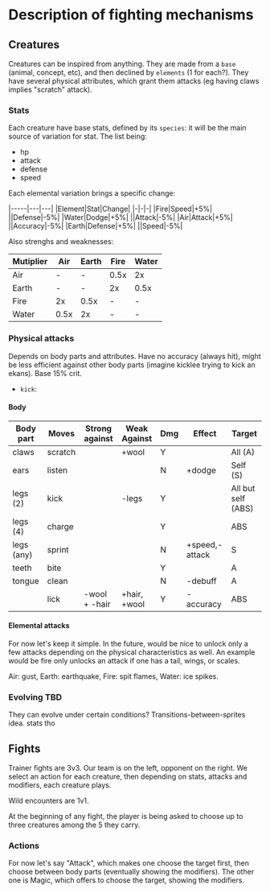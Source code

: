 # Description of fighting mechanisms

## Creatures

Creatures can be inspired from anything. They are made from a `base` (animal, concept, etc), and then declined by `elements` (1 for each?). They have several physical attributes, which grant them attacks (eg having claws implies "scratch" attack).

### Stats

Each creature have base stats, defined by its `species`: it will be the main source of variation for stat. The list being:

- hp
- attack
- defense
- speed

Each elemental variation brings a specific change:

|-----|---|---|
|Element|Stat|Change|
|-|-|-|
|Fire|Speed|+5%|
||Defense|-5%|
|Water|Dodge|+5%|
||Attack|-5%|
|Air|Attack|+5%|
||Accuracy|-5%|
|Earth|Defense|+5%|
||Speed|-5%|

Also strenghs and weaknesses:

|Mutiplier|Air|Earth|Fire|Water|
|-|-|-|-|-|
|Air|-|-|0.5x|2x|
|Earth|-|-|2x|0.5x|
|Fire|2x|0.5x|-|-|
|Water|0.5x|2x|-|-|


### Physical attacks

Depends on body parts and attributes. Have no accuracy (always hit), might be less efficient against other body parts (imagine kicklee trying to kick an ekans). Base 15% crit.

- `kick`:

#### Body

|Body part|Moves|Strong against|Weak Against|Dmg|Effect|Target|
|-|-|-|-|-|-|-|
|claws|scratch||+wool|Y||All (A)|
|ears|listen|||N|+dodge|Self (S)|
|legs (2)|kick||-legs|Y||All but self (ABS)|
|legs (4)|charge|||Y||ABS|
|legs (any)|sprint|||N|+speed,-attack|S|
|teeth|bite|||Y||A|
|tongue|clean|||N|-debuff|A|
||lick|-wool + -hair|+hair, +wool|Y|-accuracy|ABS|

#### Elemental attacks

For now let's keep it simple. In the future, would be nice to unlock only a few attacks depending on the physical characteristics as well. An example would be fire only unlocks an attack if one has a tail, wings, or scales.

Air: gust,
Earth: earthquake,
Fire: spit flames,
Water: ice spikes.

### Evolving TBD

They can evolve under certain conditions? Transitions-between-sprites idea. stats tho

## Fights

Trainer fights are 3v3. Our team is on the left, opponent on the right. We select an action for each creature, then depending on stats, attacks and modifiers, each creature plays.

Wild encounters are 1v1.

At the beginning of any fight, the player is being asked to choose up to three creatures among the 5 they carry.

### Actions

For now let's say "Attack", which makes one choose the target first, then choose between body parts (eventually showing the modifiers). The other one is Magic, which offers to choose the target, showing the modifiers.
